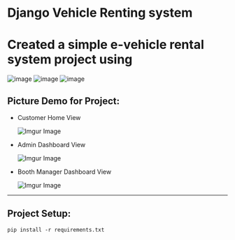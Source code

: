 # Django Vehicle Renting system



# Created a simple e-vehicle rental system project using 
![image](https://img.shields.io/badge/3.2-Django-brightgreen)
![image](https://img.shields.io/badge/8.0-MySQL-blue)
![image](https://img.shields.io/badge/3.8-Python-informational)

## Picture Demo for Project:

- Customer Home View
  
    ![Imgur Image](https://imgur.com/Ulmd0Sm.jpg)
  
- Admin Dashboard View
  
    ![Imgur Image](https://imgur.com/PXzZGuB.jpg)

- Booth Manager Dashboard View
  
    ![Imgur Image](https://imgur.com/j9U3OO6.jpg)

---

## Project Setup:
<code>pip install -r requirements.txt</code>


